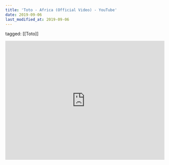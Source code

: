 ```yaml
---
title: 'Toto - Africa (Official Video) - YouTube'
date: 2019-09-06
last_modified_at: 2019-09-06
---
```

tagged: [[Toto]]
<iframe allow="accelerometer; autoplay; clipboard-write; encrypted-media; gyroscope; picture-in-picture" allowfullscreen="" frameborder="0" height="375" id="youtube_iframe" src="https://www.youtube.com/embed/FTQbiNvZqaY?feature=oembed&amp;enablejsapi=1&amp;origin=https://safe.txmblr.com&amp;wmode=opaque" width="500"></iframe>